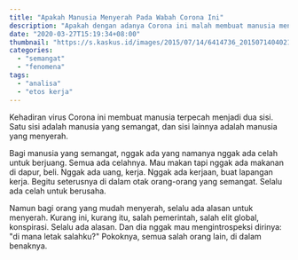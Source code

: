 ```yaml
---
title: "Apakah Manusia Menyerah Pada Wabah Corona Ini"
description: "Apakah dengan adanya Corona ini malah membuat manusia menyerah pada keadaan?"
date: "2020-03-27T15:19:34+08:00"
thumbnail: "https://s.kaskus.id/images/2015/07/14/6414736_20150714040218.jpg"
categories:
  - "semangat"
  - "fenomena"
tags:
  - "analisa"
  - "etos kerja"
---
```


Kehadiran virus Corona ini membuat manusia terpecah menjadi dua sisi. Satu sisi adalah manusia yang semangat, dan sisi lainnya adalah manusia yang menyerah.

Bagi manusia yang semangat, nggak ada yang namanya nggak ada celah untuk berjuang. Semua ada celahnya. Mau makan tapi nggak ada makanan di dapur, beli. Nggak ada uang, kerja. Nggak ada kerjaan, buat lapangan kerja. Begitu seterusnya di dalam otak orang-orang yang semangat. Selalu ada celah untuk berusaha.

Namun bagi orang yang mudah menyerah, selalu ada alasan untuk menyerah. Kurang ini, kurang itu, salah pemerintah, salah elit global, konspirasi. Selalu ada alasan. Dan dia nggak mau mengintrospeksi dirinya: "di mana letak salahku?" Pokoknya, semua salah orang lain, di dalam benaknya.